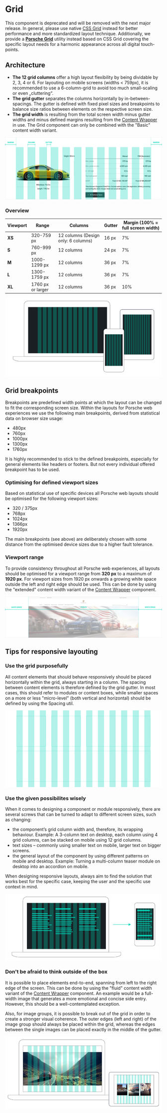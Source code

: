 # Grid

<Notification heading="Deprecation hint" state="error">
  This component is deprecated and will be removed with the next major release. 
  In general, please use native <a href="https://css-tricks.com/snippets/css/complete-guide-grid">CSS Grid</a> instead for better performance and more standardized layout technique.
  Additionally, we provide a <a href="styles/grid"><b>Porsche Grid</b></a> utility instead based on CSS Grid covering the specific layout needs for a harmonic appearance across all digital touch-points.
</Notification>

<TableOfContents></TableOfContents>

## Architecture

- **The 12 grid columns** offer a high layout flexibility by being dividable by 2, 3, 4 or 6. For layouting on mobile
  screens (widths < 759px), it is recommended to use a 6-column-grid to avoid too much small-scaling or even
  „cluttering“.
- **The grid gutter** separates the columns horizontally by in-between-spacings. The gutter is defined with fixed pixel
  sizes and breakpoints to balance size ratios between elements on the respective screen size.
- **The grid width** is resulting from the total screen width minus gutter widths and minus defined margins resulting
  from the [Content Wrapper](components/content-wrapper) in use. The Grid component can only be combined with the
  "Basic" content width variant.

![Porsche Design System grid architecture](./assets/grid-components.png)

### Overview

| Viewport | Range             | Columns                             | Gutter | Margin (100% = full screen width) |
| -------- | ----------------- | ----------------------------------- | ------ | --------------------------------- |
| **XS**   | 320-759 px        | 12 columns (Design only: 6 columns) | 16 px  | 7%                                |
| **S**    | 760-999 px        | 12 columns                          | 24 px  | 7%                                |
| **M**    | 1000-1299 px      | 12 columns                          | 36 px  | 7%                                |
| **L**    | 1300-1759 px      | 12 columns                          | 36 px  | 7%                                |
| **XL**   | 1760 px or larger | 12 columns                          | 36 px  | 10%                               |

![Porsche Design System grid architecture](./assets/grid-viewports.png)

## Grid breakpoints

Breakpoints are predefined width points at which the layout can be changed to fit the corresponding screen size. Within
the layouts for Porsche web experiences we use the following main breakpoints, derived from statistical data on browser
size usage:

- 480px
- 760px
- 1000px
- 1300px
- 1760px

It is highly recommended to stick to the defined breakpoints, especially for general elements like headers or footers.
But not every individual offered breakpoint has to be used.

### Optimising for defined viewport sizes

Based on statistical use of specific devices all Porsche web layouts should be optimised for the following viewport
sizes:

- 320 / 375px
- 768px
- 1024px
- 1366px
- 1920px

The main breakpoints (see above) are deliberately chosen with some distance from the optimised device sizes due to a
higher fault tolerance.

### Viewport range

To provide consistency throughout all Porsche web experiences, all layouts should be optimised for a viewport range from
**320 px** to a maximum of **1920 px**. For viewport sizes from 1920 px onwards a growing white space outside the left
and right edge should be used. This can be done by using the "extended" content width variant of the
[Content Wrapper](components/content-wrapper) component.

![Porsche Design System grid architecture](./assets/grid-maxwidth.png)

## Tips for responsive layouting

### Use the grid purposefully

All content elements that should behave responsively should be placed horizontally within the grid, always starting in a
column. The spacing between content elements is therefore defined by the grid gutter. In most cases, this should refer
to modules or content boxes, while smaller spaces on a more or less "micro-level" (both vertical and horizontal) should
be defined by using the Spacing util.

![Porsche Design System grid alignment](./assets/grid-alignment.png)

### Use the given possibilites wisely

When it comes to designing a component or module responsively, there are several screws that can be turned to adapt to
different screen sizes, such as changing:

- the component’s grid column width and, therefore, its wrapping behaviour. Example: A 3-column text on desktop, each
  column using 4 grid columns, can be stacked on mobile using 12 grid columns.
- text sizes – commonly using smaller text on mobile, larger text on bigger screens.
- the general layout of the component by using different patterns on mobile and desktop. Example: Turning a multi-column
  teaser module on desktop into an accordion on mobile.

When designing responsive layouts, always aim to find the solution that works best for the specific case, keeping the
user and the specific use context in mind.

![Porsche Design System grid behaviour](./assets/grid-behaviour.png)

### Don't be afraid to think outside of the box

It is possible to place elements end-to-end, spanning from left to the right edge of the screen. This can be done by
using the "fluid" content width variant of the [Content Wrapper](components/content-wrapper) component. An example would
be a full-width image that generates a more emotional and concise side entry. However, this should be a
well-contemplated exception.

Also, for image groups, it is possible to break out of the grid in order to create a stronger visual coherence. The
outer edges (left and right) of the image group should always be placed within the grid, whereas the edges between the
single images can be placed exactly in the middle of the gutter.

![End-to-end placement](./assets/grid-endtoend.png)
